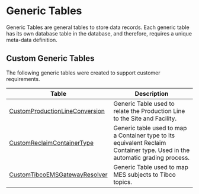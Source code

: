 # Generic Tables

Generic Tables are general tables to store data records. Each generic table has its own database table in the database, and therefore, requires a unique meta-data definition.

## Custom Generic Tables

The following generic tables were created to support customer requirements.

| Table                     | Description       |
| ------                    | ------            |
| [CustomProductionLineConversion](/AMSOsram/techspec>artifacts>generictables>CustomProductionLineConversion) | Generic Table used to relate the Production Line to the Site and Facility. |
| [CustomReclaimContainerType](/AMSOsram/techspec>artifacts>generictables>CustomReclaimContainerType) | Generic table used to map a Container type to its equivalent Reclaim Container type. Used in the automatic grading process. |
| [CustomTibcoEMSGatewayResolver](/AMSOsram/techspec>artifacts>generictables>CustomTibcoEMSGatewayResolver) | Generic Table used to map MES subjects to Tibco topics. |


